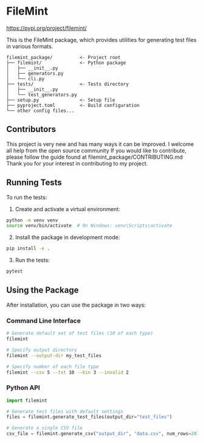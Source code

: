 # FileMint
https://pypi.org/project/filemint/

This is the FileMint package, which provides utilities for generating test files in various formats.

```
filemint_package/          <- Project root
├── filemint/              <- Python package
│   ├── __init__.py
│   ├── generators.py
│   └── cli.py
├── tests/                 <- Tests directory
│   ├── __init__.py
│   └── test_generators.py
├── setup.py               <- Setup file
├── pyproject.toml         <- Build configuration
└── other config files...
```
## Contributors
This project is very new and has many ways it can be improved. 
I welcome all help from the open source community
If you would like to contribute, please follow the guide found at filemint_package/CONTRIBUTING.md
Thank you for your interest in contributing to my project.
## Running Tests

To run the tests:

1. Create and activate a virtual environment:

```bash
python -m venv venv
source venv/bin/activate  # On Windows: venv\Scripts\activate
```

2. Install the package in development mode:

```bash
pip install -e .
```

3. Run the tests:

```bash
pytest
```

## Using the Package

After installation, you can use the package in two ways:

### Command Line Interface

```bash
# Generate default set of test files (10 of each type)
filemint

# Specify output directory
filemint --output-dir my_test_files

# Specify number of each file type
filemint --csv 5 --txt 10 --bin 3 --invalid 2
```

### Python API

```python
import filemint

# Generate test files with default settings
files = filemint.generate_test_files(output_dir="test_files")

# Generate a single CSV file
csv_file = filemint.generate_csv("output_dir", "data.csv", num_rows=20)
```
